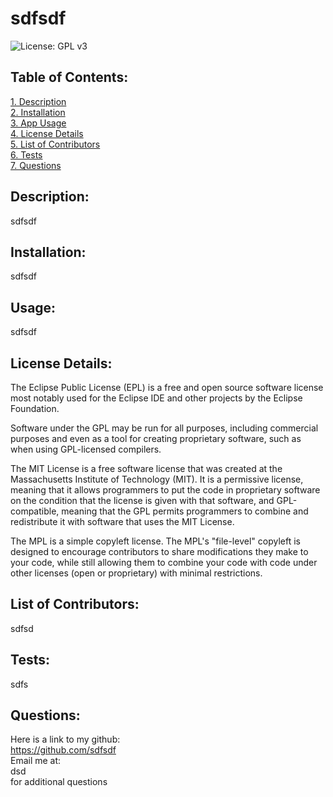 # sdfsdf 
![License: GPL v3](https://img.shields.io/badge/License-GPLv3-blue.svg)  
 ## Table of Contents:  
[1. Description](#Description)  
[2. Installation](#Installation)  
[3. App Usage](#Usage)  
[4. License Details](#License-Details)  
[5. List of Contributors](#List-of-Contributors)  
[6. Tests](#Tests)  
[7. Questions](#Questions)  
## Description:
sdfsdf
## Installation:
sdfsdf
## Usage:
sdfsdf
## License Details:  
 The Eclipse Public License (EPL) is a free and open source software license most notably used for the Eclipse IDE and other projects by the Eclipse Foundation.  
  
 Software under the GPL may be run for all purposes, including commercial purposes and even as a tool for creating proprietary software, such as when using GPL-licensed compilers.  
  
 The MIT License is a free software license that was created at the Massachusetts Institute of Technology (MIT). It is a permissive license, meaning that it allows programmers to put the code in proprietary software on the condition that the license is given with that software, and GPL-compatible, meaning that the GPL permits programmers to combine and redistribute it with software that uses the MIT License.  
  
 The MPL is a simple copyleft license. The MPL's "file-level" copyleft is designed to encourage contributors to share modifications they make to your code, while still allowing them to combine your code with code under other licenses (open or proprietary) with minimal restrictions. 
## List of Contributors: 
sdfsd
 
## Tests: 
sdfs
## Questions:
 Here is a link to my github:  
https://github.com/sdfsdf  
 Email me at:  
dsd  
for additional questions
